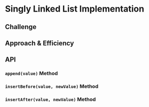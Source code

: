 # Singly Linked List Implementation

## Challenge

## Approach & Efficiency

## API

### `append(value)` Method

### `insertBefore(value, newValue)` Method

### `insertAfter(value, newValue)` Method